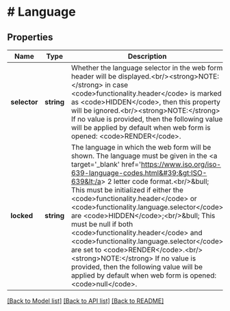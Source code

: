 # # Language

## Properties

Name | Type | Description | Notes
------------ | ------------- | ------------- | -------------
**selector** | **string** | Whether the language selector in the web form header will be displayed.&lt;br/&gt;&lt;strong&gt;NOTE:&lt;/strong&gt; in case &lt;code&gt;functionality.header&lt;/code&gt; is marked as &lt;code&gt;HIDDEN&lt;/code&gt;, then this property will be ignored.&lt;br/&gt;&lt;strong&gt;NOTE:&lt;/strong&gt; If no value is provided, then the following value will be applied by default when web form is opened: &lt;code&gt;RENDER&lt;/code&gt;. | [optional]
**locked** | **string** | The language in which the web form will be shown. The language must be given in the &lt;a target&#x3D;&#39;_blank&#39; href&#x3D;&#39;https://www.iso.org/iso-639-language-codes.html&#39;&gt;ISO-639&lt;/a&gt; 2 letter code format.&lt;br/&gt;&amp;bull; This must be initialized if either the &lt;code&gt;functionality.header&lt;/code&gt; or &lt;code&gt;functionality.language.selector&lt;/code&gt; are &lt;code&gt;HIDDEN&lt;/code&gt;;&lt;br/&gt;&amp;bull; This must be null if both &lt;code&gt;functionality.header&lt;/code&gt; and &lt;code&gt;functionality.language.selector&lt;/code&gt; are set to &lt;code&gt;RENDER&lt;/code&gt;.&lt;br/&gt;&lt;strong&gt;NOTE:&lt;/strong&gt; If no value is provided, then the following value will be applied by default when web form is opened: &lt;code&gt;null&lt;/code&gt;. | [optional]

[[Back to Model list]](../../README.md#models) [[Back to API list]](../../README.md#endpoints) [[Back to README]](../../README.md)
